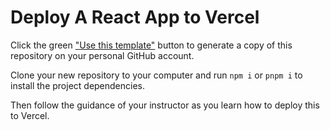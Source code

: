 # Deploy A React App to Vercel

Click the green ["Use this template"](https://github.com/new?template_name=Deploy-React-App&template_owner=dgilleland) button to generate a copy of this repository on your personal GitHub account.

Clone your new repository to your computer and run `npm i` or `pnpm i` to install the project dependencies.

Then follow the guidance of your instructor as you learn how to deploy this to Vercel.
